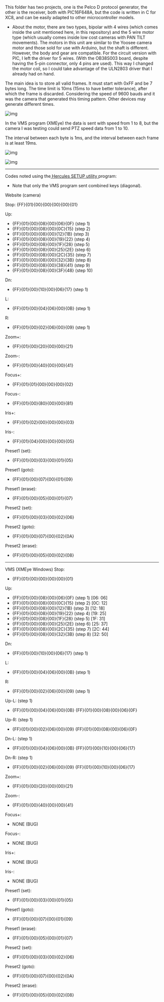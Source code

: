This folder has two projects, one is the Pelco D protocol generator, the other is the receiver, both with PIC16F648A, but the code is written in C for XC8, and can be easily adapted to other microcontroller models.

- About the motor, there are two types, bipolar with 4 wires (which comes inside the unit mentioned here, in this repository) and the 5 wire motor type (which usually comes inside low cost cameras with PAN TILT movements). The motors in this unit are similar to the Yoosee camera motor and those sold for use with Arduino, but the shaft is different. However, the body and gear are compatible. For the circuit version with PIC, I left the driver for 5 wires. (With the OB38S003 board, despite having the 5-pin connector, only 4 pins are used). This way I changed the motor coil, so I could take advantage of the ULN2803 driver that I already had on hand.

The main idea is to store all valid frames. It must start with 0xFF and be 7 bytes long. The time limit is 10ms (15ms to have better tolerance), after which the frame is discarded. Considering the speed of 9600 bauds and it was the camera that generated this timing pattern. Other devices may generate different times.

![img](https://raw.githubusercontent.com/rtek1000/OB38S003-PANTILT-UNIT-FOR-CAMERA/refs/heads/main/Img/1.png)

In the VMS program (XMEye) the data is sent with speed from 1 to 8, but the camera I was testing could send PTZ speed data from 1 to 10.

The interval between each byte is 1ms, and the interval between each frame is at least 19ms.

![img](https://raw.githubusercontent.com/rtek1000/OB38S003-PANTILT-UNIT-FOR-CAMERA/refs/heads/main/Img/Space_1ms.png)

![img](https://raw.githubusercontent.com/rtek1000/OB38S003-PANTILT-UNIT-FOR-CAMERA/refs/heads/main/Img/Space_19ms.png)


-----

Codes noted using the[ Hercules SETUP utility ](https://www.hw-group.com/software/hercules-setup-utility)program:

- Note that only the VMS program sent combined keys (diagonal).

Website (camera)

Stop:
{FF}{01}{00}{00}{00}{00}{01}

Up:
- {FF}{01}{00}{08}{00}{06}{0F} (step 1)
- {FF}{01}{00}{08}{00}{0C}{15} (step 2)
- {FF}{01}{00}{08}{00}{12}{1B} (step 3)
- {FF}{01}{00}{08}{00}{19}{22} (step 4)
- {FF}{01}{00}{08}{00}{1F}{28} (step 5)
- {FF}{01}{00}{08}{00}{25}{2E} (step 6)
- {FF}{01}{00}{08}{00}{2C}{35} (step 7)
- {FF}{01}{00}{08}{00}{32}{3B} (step 8)
- {FF}{01}{00}{08}{00}{38}{41} (step 9)
- {FF}{01}{00}{08}{00}{3F}{48} (step 10)

Dn:
- {FF}{01}{00}{10}{00}{06}{17} (step 1)

L:
- {FF}{01}{00}{04}{06}{00}{0B} (step 1)

R:
- {FF}{01}{00}{02}{06}{00}{09} (step 1)

Zoom+:
- {FF}{01}{00}{20}{00}{00}{21}

Zoom-:
- {FF}{01}{00}{40}{00}{00}{41}

Focus+:
- {FF}{01}{01}{00}{00}{00}{02}

Focus-:
- {FF}{01}{00}{80}{00}{00}{81}

Iris+:
- {FF}{01}{02}{00}{00}{00}{03}

Iris-:
- {FF}{01}{04}{00}{00}{00}{05}

Preset1 (set):
- {FF}{01}{00}{03}{00}{01}{05}

Preset1 (goto):
- {FF}{01}{00}{07}{00}{01}{09}

Preset1 (erase):
- {FF}{01}{00}{05}{00}{01}{07}

Preset2 (set):
- {FF}{01}{00}{03}{00}{02}{06}

Preset2 (goto):
- {FF}{01}{00}{07}{00}{02}{0A}

Preset2 (erase):
- {FF}{01}{00}{05}{00}{02}{08}

-----

VMS (XMEye Windows)
Stop:
- {FF}{01}{00}{00}{00}{00}{01}

Up:
- {FF}{01}{00}{08}{00}{06}{0F} (step 1) [06: 06]
- {FF}{01}{00}{08}{00}{0C}{15} (step 2) [0C: 12]
- {FF}{01}{00}{08}{00}{12}{1B} (step 3) [12: 18]
- {FF}{01}{00}{08}{00}{19}{22} (step 4) [19: 25]
- {FF}{01}{00}{08}{00}{1F}{28} (step 5) [1F: 31]
- {FF}{01}{00}{08}{00}{25}{2E} (step 6) [25: 37]
- {FF}{01}{00}{08}{00}{2C}{35} (step 7) [2C: 44]
- {FF}{01}{00}{08}{00}{32}{3B} (step 8) [32: 50]

Dn:
- {FF}{01}{00}{10}{00}{06}{17} (step 1)

L:
- {FF}{01}{00}{04}{06}{00}{0B} (step 1)

R:
- {FF}{01}{00}{02}{06}{00}{09} (step 1)

Up-L: (step 1)
- {FF}{01}{00}{04}{06}{00}{0B}   {FF}{01}{00}{08}{00}{06}{0F}

Up-R: (step 1)
- {FF}{01}{00}{02}{06}{00}{09}   {FF}{01}{00}{08}{00}{06}{0F}

Dn-L: (step 1)
- {FF}{01}{00}{04}{06}{00}{0B}   {FF}{01}{00}{10}{00}{06}{17}

Dn-R: (step 1)
- {FF}{01}{00}{02}{06}{00}{09}   {FF}{01}{00}{10}{00}{06}{17}

Zoom+:
- {FF}{01}{00}{20}{00}{00}{21}

Zoom-:
- {FF}{01}{00}{40}{00}{00}{41}

Focus+:
- NONE (BUG)

Focus-:
- NONE (BUG)

Iris+:
- NONE (BUG)

Iris-:
- NONE (BUG)

Preset1 (set):
- {FF}{01}{00}{03}{00}{01}{05}

Preset1 (goto):
- {FF}{01}{00}{07}{00}{01}{09}

Preset1 (erase):
- {FF}{01}{00}{05}{00}{01}{07}

Preset2 (set):
- {FF}{01}{00}{03}{00}{02}{06}

Preset2 (goto):
- {FF}{01}{00}{07}{00}{02}{0A}

Preset2 (erase):
- {FF}{01}{00}{05}{00}{02}{08}
